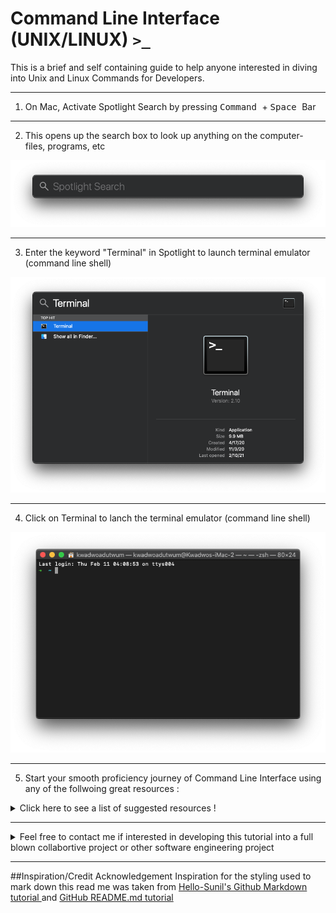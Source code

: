 # Command Line Interface (UNIX/LINUX) `>_`

This is a brief and self containing guide to help anyone interested in diving into Unix and Linux Commands for Developers.

***************************************************************************************************************
1.  On Mac, Activate Spotlight Search by pressing  <kbd>Command </kbd> +  <kbd>Space </kbd> Bar 
***************************************************************************************************************
2. This opens up the search box to look up anything on the computer- files, programs, etc 
<p align="center">
  <img src="https://github.com/uptimistic/CommandLineInterface/blob/main/Spotlight-blank.png">
</p>

***************************************************************************************************************
3. Enter the keyword "Terminal" in Spotlight to launch terminal emulator (command line shell)
<p align="center">
  <img src="https://github.com/uptimistic/CommandLineInterface/blob/main/Spotlight-Terminal.png">
</p>

***************************************************************************************************************

4. Click on Terminal to lanch the terminal emulator (command line shell) 
<p align="center">
  <img src="https://github.com/uptimistic/CommandLineInterface/blob/main/Terminal-launched.png">
</p>


***************************************************************************************************************

5. Start your smooth proficiency journey of Command Line Interface using any of the follwoing great resources :


<details>
  <summary>Click here to see a list of suggested resources ! </summary>
  
  
   Free online book under creative commons license [The Linux Command Line by William Shotts ](https://sourceforge.net/projects/linuxcommand/files/TLCL/19.01/TLCL-19.01.pdf/download)
   Free online book : [Conquering the Command Line- Unix and Linux Commands for Developers by Mark Bates](http://conqueringthecommandline.com/book)


  
  
</details>


***************************************************************************************************************


<details>
  <summary>Feel free to contact me if interested in developing this tutorial into a full blown collabortive project or other software engineering project </summary>
  
   LinkedIn [Kwadwo Adutwum](https://www.linkedin.com/in/kwadwoadutwum/)
   GitHub [uptimistic](https://github.com/uptimistic)
   [Columbia University Email](mailto:ka2526@columbia.edu)



  
</details>

***************************************************************************************************************


##Inspiration/Credit Acknowledgement
Inspiration for the styling used to mark down this read me was taken from  [Hello-Sunil's Github Markdown tutorial ](https://hello-sunil.in/github-readme-markdown-cheatsheet/) and 
[GitHub README.md tutorial](https://agea.github.io/tutorial.md/)

